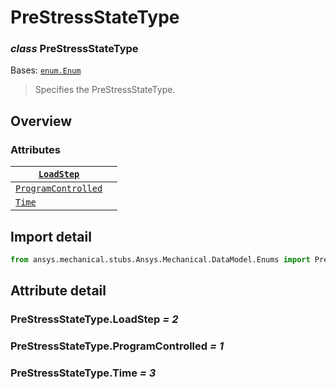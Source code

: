 # PreStressStateType

### *class* PreStressStateType

Bases: [`enum.Enum`](https://docs.python.org/3/library/enum.html#enum.Enum)

> Specifies the PreStressStateType.

> <!-- !! processed by numpydoc !! -->

## Overview

### Attributes

| [`LoadStep`](#PreStressStateType.LoadStep)                   |    |
|--------------------------------------------------------------|----|
| [`ProgramControlled`](#PreStressStateType.ProgramControlled) |    |
| [`Time`](#PreStressStateType.Time)                           |    |

## Import detail

```python
from ansys.mechanical.stubs.Ansys.Mechanical.DataModel.Enums import PreStressStateType
```

## Attribute detail

### PreStressStateType.LoadStep *= 2*

### PreStressStateType.ProgramControlled *= 1*

### PreStressStateType.Time *= 3*

